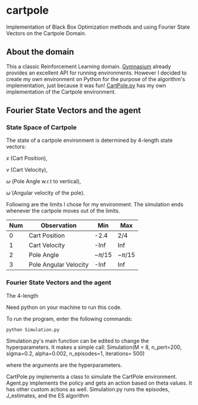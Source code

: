 # cartpole
Implementation of Black Box Optimization methods and using Fourier State Vectors on the Cartpole Domain. 

## About the domain
This a classic Reinforcement Learning domain. [Gymnasium](https://gymnasium.farama.org/ "Gymnasium's Homepage") already provides an excellent API for running environments. However I decided to create my own environment on Python for the purpose of the algorithm's implementation, just because it was fun! [CartPole.py](/CartPole.py) has my own implementation of the Cartpole environment. 


## Fourier State Vectors and the agent

### State Space of Cartpole
The state of a cartpole environment is determined by 4-length state vectors: 

$x$ (Cart Position), 

$v$ (Cart Velocity), 

$\omega$ (Pole Angle w.r.t to vertical), 

$\dot \omega$ (Angular velocity of the pole). 

Following are the limits I chose for my environment. The simulation ends whenever the cartpole moves out of the limits. 

| Num | Observation              | Min    | Max    |
| --- | ------------------------ | ------ | ------ |
| 0   | Cart Position            | -2.4   | 2/4    |
| 1   | Cart Velocity            | -Inf   | Inf    |
| 2   | Pole Angle               | $-\pi/15$ | $-\pi/15$ |
| 3   | Pole Angular Velocity    | -Inf   | Inf    |



### Fourier State Vectors and the agent
The 4-length 






Need python on your machine to run this code.

To run the program, enter the following commands: 

``python Simulation.py``

Simulation.py's main function can be edited to change the hyperparameters. It makes a simple call: 
Simulation(M = 8, n_pert=200, sigma=0.2, alpha=0.002, n_episodes=1, iterations= 500)

where the arguments are the hyperparameters. 


CartPole.py implements a class to simulate the CartPole environment. 
Agent.py implements the policy and gets an action based on theta values. It has other custom actions as well. 
Simulation.py runs the episodes, J_estimates, and the ES algorithm
